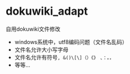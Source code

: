 # dokuwiki_adapt

自用dokuwiki文件修改

* windows系统中，utf8编码问题（文件名乱码）
* 文件名允许大小写字母
* 文件名允许有符号`, &()\[\]（）《》　、：。，`
* 等等...
